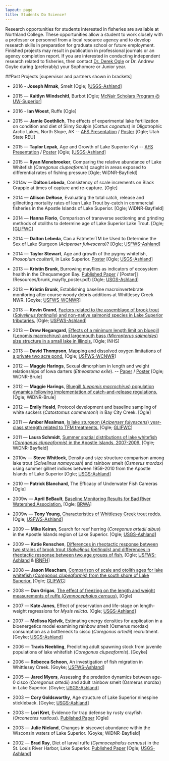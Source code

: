 ```yaml
---
layout: page
title: Students Do Science!
---
```

Research opportunities for students interested in fisheries are available at Northland College.  These opportunities allow a student to work closely with a professor or personnel from a local resource agency and to develop research skills in preparation for graduate school or future employment.  Finished projects may result in publication in professional journals or an agency completion report.  If you are interested in conducting independent research related to fisheries, then contact [Dr. Derek Ogle](mailto:dogle@northland.edu) or Dr. Andrew Goyke during (preferably) your Sophomore or Junior year.

##Past Projects [supervisor and partners shown in brackets]
* 2016 - **Joseph Mrnak**, Smelt [Ogle; [[USGS-Ashland](http://www.glsc.usgs.gov/_files/factsheets/Stations%202002-4%20LSBS.pdf)]
* 2015 — **Kaitlyn Windschitl**, Burbot [Ogle; [McNair Scholars Program @ UW-Superior](http://www.uwsuper.edu/mcnair/index.cfm)]
* 2016 - **Ian Woest**, Ruffe [Ogle]

* 2015 — **Jamie Goethlich**, The effects of experimental lake fertilization on condition and diet of Slimy Sculpin (*Cottus cognatus*) in Oligotrophic Arctic Lakes, North Slope, AK -- [AFS Presentation](Resources/Goethlich_AFS_sculpins_Final.pdf) / [Poster](Resources/Goethlich_Poster_Final.pdf) [Ogle; Utah State REU]
* 2015 — **Taylor Lepak**, Age and Growth of Lake Superior Kiyi -- [AFS Presentation](Resources/Lepak_Kiyi_AFS.pdf) / [Poster](Resources/Lepaketal_Kiyi_Poster.pdf) [Ogle; [[USGS-Ashland](http://www.glsc.usgs.gov/_files/factsheets/Stations%202002-4%20LSBS.pdf)]
* 2015 — **Ryan Menebroeker**, Comparing the relative abundance of Lake Whitefish (*Coregonus clupeaformis*) caught in areas exposed to differential rates of fishing pressure [Ogle; WiDNR-Bayfield]

* 2014w — **Dalton Lebeda**, Consistency of scale increments on Black Crappie at times of capture and re-capture. [Ogle]
* 2014 — **Allison DeRose**, Evaluating the total catch, release and gillnetting mortality rates of lean Lake Trout by-catch in commercial fisheries in the Apostle Islands of Lake Superior. [Ogle; WiDNR-Bayfield]
* 2014 — **Hanna Fiorio**, Comparison of transverse sectioning and grinding methods of otoliths to determine age of Lake Superior Lake Trout. [Ogle; [[GLIFWC](http://www.glifwc.org/)]
* 2014 — **Dalton Lebeda**, Can a FatmeterTM be Used to Determine the Sex of Lake Sturgeon (*Acipenser fulvescens*)? [Ogle; [USFWS-Ashland](http://www.fws.gov/midwest/ashland/)]
* 2014 — **Taylor Stewart**, Age and growth of the pygmy whitefish, *Prosopium coulterii*, in Lake Superior.  [Poster](Resourcs/stewart_PWF_afsposter.pdf) [Ogle; [USGS-Ashland](http://www.glsc.usgs.gov/_files/factsheets/Stations%202002-4%20LSBS.pdf)]

* 2013 — **Kristin Brunk**, Burrowing mayflies as indicators of ecosystem health in the Chequamegon Bay. [Published Paper]({{site-url}}/Research/Resources/Ogle_2009.pdf) / [Poster]](Resources/brunk_mayfly_poster.pdf) [Ogle; [USGS-Ashland](http://www.glsc.usgs.gov/_files/factsheets/Stations%202002-4%20LSBS.pdf)]
* 2013 — **Kristin Brunk**, Establishing baseline macroinvertebrate monitoring after course woody debris additions at Whittlesey Creek NWR. [Goyke; [USFWS-WCNWR](https://www.google.com/url?sa=t&rct=j&q=&esrc=s&source=web&cd=2&ved=0CDsQFjAB&url=http%3A%2F%2Fwww.fws.gov%2Fmidwest%2FWhittleseyCreek%2F&ei=4kD9UK24MdLSqAGI14H4Ag&usg=AFQjCNFeMYo0Cj1gQNIweQTLW59icoec3g&sig2=lQCCO8qG99IcTBcUazLNQA&bvm=bv.41248874,d.aWM)]
* 2013 — **Kevin Grand**, [Factors related to the assemblage of brook trout (*Salvelinus fontinalis*) and non-native salmonid species in Lake Superior tributaries.](Resources/grand_BKT_poster.pdf)  [Ogle; [USFWS-Ashland](http://www.fws.gov/midwest/ashland/)]
* 2013 — **Drew Negangard**, [Effects of a minimum length limit on bluegill (Lepomis macrochirus) and largemouth bass (*Micropterus salmoides*) size structure in a small lake in Illinois.](Resources/negengard_BGLMB_poster.pdf) [Ogle; INHS]
* 2013 — **David Thompson**, [Mapping and dissolved oxygen limitations of a private two acre pond.](Resources/thompson_pond_poster.pdf) [Ogle; [USFWS-WCNWR](https://www.google.com/url?sa=t&rct=j&q=&esrc=s&source=web&cd=2&ved=0CDsQFjAB&url=http%3A%2F%2Fwww.fws.gov%2Fmidwest%2FWhittleseyCreek%2F&ei=4kD9UK24MdLSqAGI14H4Ag&usg=AFQjCNFeMYo0Cj1gQNIweQTLW59icoec3g&sig2=lQCCO8qG99IcTBcUazLNQA&bvm=bv.41248874,d.aWM)]

* 2012 — **Maggie Harings**, Sexual dimorphism in length and weight relationships of Iowa darters (*Etheostoma exile*). -- [Paper](Resources/harings_iowadarter_finalpaper.pdf) / [Poster](Resources/harings_iowadarter_poster.pdf) [Ogle; WiDNR-Brule]
* 2012 — **Maggie Harings**, [Bluegill (*Lepomis macrochirus*) population dynamics following implementation of catch-and-release regulations.](Resources/harings_BLG_afsposter.pdf) [Ogle; WiDNR-Brule]
* 2012 — **Emily Heald**, Protocol development and baseline sampling of white suckers (*Catostomus commersoni*) in Bay City Creek. [Ogle]

* 2011 — **Amber Mealman**, [Is lake sturgeon (*Acipenser fulvescens*) year-class strength related to TFM treatments.](Resources/mealman_lampricide_poster.pdf) [Ogle; [GLIFWC](http://www.glifwc.org/)]
* 2011 — **Laura Schmidt**, [Summer spatial distributions of lake whitefish (*Coregonus clupeaformis*) in the Apostle Islands, 2007-2009.](Resources/schmidt_LWF_poster.pdf) [Ogle; WiDNR-Bayfield]

* 2010w — **Steve Whitlock**, Density and size structure comparison among lake trout (*Salvelinus namaycush*) and rainbow smelt (*Osmerus mordax*) using summer gillnet indices between 1959-2010 from the Apostle Islands of Lake Superior [Ogle; [USGS-Ashland](http://www.glsc.usgs.gov/_files/factsheets/Stations%202002-4%20LSBS.pdf)]
* 2010 — **Patrick Blanchard**, The Efficacy of Underwater Fish Cameras [Ogle]

* 2009w — **April BeBault**, [Baseline Monitoring Results for Bad River Watershed Association.](Resources/bebault_finalreport.pdf) [Ogle; [BRWA](http://www.badriverwatershed.org/)]
* 2009w — **Tony Young**, [Characteristics of Whittlesey Creek trout redds.](Resources/young_BKT_finalreport.pdf) [Ogle; [USFWS-Ashland](http://www.fws.gov/midwest/ashland/)]
* 2009 — **Mike Keiran**, Search for reef herring (*Coregonus artedii albus*) in the Apostle Islands region of Lake Superior. [Ogle; [USGS-Ashland](http://www.glsc.usgs.gov/_files/factsheets/Stations%202002-4%20LSBS.pdf)]
* 2009 — **Katie Renschen**, [Differences in rheotactic response between two strains of brook trout (*Salvelinus fontinalis*) and differences in rheotactic response between two age groups of fish.](Resources/renschen_BKT_finalreport.pdf) [Ogle; [USFWS-Ashland](http://www.fws.gov/midwest/ashland/) & [IRNFH](https://www.google.com/url?sa=t&rct=j&q=&esrc=s&source=web&cd=1&cad=rja&ved=0CDYQFjAA&url=http%3A%2F%2Fwww.fws.gov%2Fmidwest%2Fironriver%2F&ei=VEL9UP-BPMWRqwG4vYHgBQ&usg=AFQjCNEUNQbl6j5Do3evSCiC2HnfsgAbOg&sig2=M9SDVh7OFzVg2iVe4fF4Hg&bvm=bv.41248874,d.aWM)]

* 2008 — **Jason Meacham**, [Comparison of scale and otolith ages for lake whitefish (*Coregonus clupeaformis*) from the south shore of Lake Superior.](Resources/meacham_LWF_finalreport.pdf) [Ogle; [GLIFWC](http://www.glifwc.org/)]
* 2008 — **Dan Grigas**, [The effect of freezing on the length and weight measurements of ruffe (*Gymnocephalus cernuus*).](Resources/grigas_ruffe_afsposter.pdf) [Ogle]

* 2007 — **Kate Janes**, Effect of preservation and life-stage on length-weight regressions for *Mysis relicta*. [Ogle; [USGS-Ashland](http://www.glsc.usgs.gov/_files/factsheets/Stations%202002-4%20LSBS.pdf)]
* 2007 — **Melissa Kjelvik**, Estimating energy densities for application in a bioenergetics model examining rainbow smelt (Osmerus mordax) consumption as a bottleneck to cisco (*Coregonus artedii*) recruitment. [Goyke; [USGS-Ashland](http://www.glsc.usgs.gov/_files/factsheets/Stations%202002-4%20LSBS.pdf)]

* 2006 — **Travis Neebling**, Predicting adult spawning stock from juvenile populations of lake whitefish (*Coregonus clupeaformis*). [Goyke]
* 2006 — **Rebecca Schoon**, An investigation of fish migration in Whittlesey Creek. [Goyke; [USFWS-Ashland](http://www.fws.gov/midwest/ashland/)]

* 2005 — **Jared Myers**, Assessing the predation dynamics between age-0 cisco (*Coregonus artedii*) and adult rainbow smelt (Osmerus mordax) in Lake Superior. [Goyke; [USGS-Ashland](http://www.glsc.usgs.gov/_files/factsheets/Stations%202002-4%20LSBS.pdf)]

* 2003 — **Cory Goldsworthy**, Age structure of Lake Superior ninespine stickleback. [Goyke; [USGS-Ashland](http://www.glsc.usgs.gov/_files/factsheets/Stations%202002-4%20LSBS.pdf)]
* 2003 — **Lori Kret**, Evidence for trap defense by rusty crayfish (*Orconectes rusticus*).  [Published Paper]({{site-url}}/Research/Resources/OgleKret_JFE_Web.pdf) [Ogle]
* 2003 — **Julie Nieland**, Changes in siscowet abundance within the Wisconsin waters of Lake Superior. [Goyke; WiDNR-Bayfield]

* 2002 — **Brad Ray**, Diet of larval ruffe (*Gymnocephalus cernuus*) in the St. Louis River Harbor, Lake Superior.  [Published Paper]({{site-url}}/Research/Resources/Ogle_etal_2004.pdf) [Ogle; [USGS-Ashland](http://www.glsc.usgs.gov/_files/factsheets/Stations%202002-4%20LSBS.pdf)]

